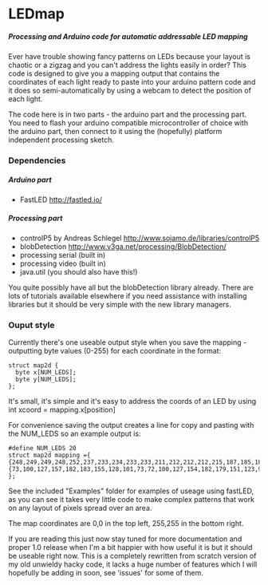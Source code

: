 # LEDmap
##### Processing and Arduino code for automatic addressable LED mapping

Ever have trouble showing fancy patterns on LEDs because your layout is chaotic or a zigzag and you can't address the lights easily in order? This code is designed to give you a mapping output that contains the coordinates of each light ready to paste into your arduino pattern code and it does so semi-automatically by using a webcam to detect the position of each light.


The code here is in two parts - the arduino part and the processing part. You need to flash your arduino compatible microcontroller of choice with the arduino part, then connect to it using the (hopefully) platform independent processing sketch.

### Dependencies
##### Arduino part
- FastLED http://fastled.io/
##### Processing part
- controlP5 by Andreas Schlegel
http://www.sojamo.de/libraries/controlP5
- blobDetection
http://www.v3ga.net/processing/BlobDetection/
- processing serial (built in)
- processing video (built in)
- java.util (you should also have this!)

You quite possibly have all but the blobDetection library already. There are lots of tutorials available elsewhere if you need assistance with installing libraries but it should be very simple with the new library managers.

### Ouput style

Currently there's one useable output style when you save the mapping - outputting byte values (0-255) for each coordinate in the format:

```
struct map2d {
  byte x[NUM_LEDS];
  byte y[NUM_LEDS];
};
```
It's small, it's simple and it's easy to address the coords of an LED by using int xcoord = mapping.x[position]

For convenience saving the output creates a line for copy and pasting with the NUM_LEDS so an example output is:
```
#define NUM_LEDS 20
struct map2d mapping ={
{248,249,249,248,252,237,233,234,233,233,211,212,212,212,215,187,185,184,184,184},
{73,100,127,157,182,183,155,128,101,73,72,100,127,154,182,179,151,123,96,68}
};
```
See the included "Examples" folder for examples of useage using fastLED, as you can see it takes very little code to make complex patterns that work on any layout of pixels spread over an area.

The map coordinates are 0,0 in the top left, 255,255 in the bottom right.



If you are reading this just now stay tuned for more documentation and proper 1.0 release when I'm a bit happier with how useful it is but it should be useable right now. This is a completely rewritten from scratch version of my old unwieldy hacky code, it lacks a huge number of features which I will hopefully be adding in soon, see 'issues' for some of them.
